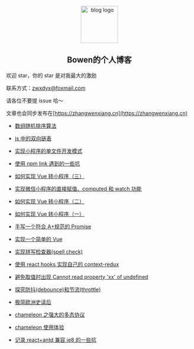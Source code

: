 <p align="center"><a href="https://www.zhangwenxiang.cn" target="_blank" rel="noopener noreferrer"><img width="100" src="https://blog-mars.oss-cn-hangzhou.aliyuncs.com/logo.png" alt="blog logo"></a></p>

<h2 align="center">Bowen的个人博客</h2>

欢迎 star，你的 star 是对我最大的激励

联系方式：zwxdyx@foxmail.com

请各位不要提 issue 哈～

文章也会同步发布在[https://zhangwenxiang.cn](https://zhangwenxiang.cn)


  - [数组随机排序算法](https://github.com/Bowen7/Blog/issues/19)

  - [js 中的双向链表](https://github.com/Bowen7/Blog/issues/18)

  - [实现小程序的单文件开发模式](https://github.com/Bowen7/Blog/issues/16)

  - [使用 npm link 遇到的一些坑](https://github.com/Bowen7/Blog/issues/15)

  - [如何实现 Vue 转小程序（三）](https://github.com/Bowen7/Blog/issues/14)

  - [实现微信小程序的直接赋值、computed 和 watch 功能](https://github.com/Bowen7/Blog/issues/13)

  - [如何实现 Vue 转小程序（二）](https://github.com/Bowen7/Blog/issues/12)

  - [如何实现 Vue 转小程序（一）](https://github.com/Bowen7/Blog/issues/11)

  - [手写一个符合 A+规范的 Promise](https://github.com/Bowen7/Blog/issues/10)

  - [实现一个简单的 Vue](https://github.com/Bowen7/Blog/issues/9)

  - [实现拼写检查器(spell check)](https://github.com/Bowen7/Blog/issues/8)

  - [使用 react hooks 实现自己的 context-redux](https://github.com/Bowen7/Blog/issues/7)

  - [避免取值时出现 Cannot read property &#39;xx&#39; of undefined](https://github.com/Bowen7/Blog/issues/6)

  - [探究防抖(debounce)和节流(throttle)](https://github.com/Bowen7/Blog/issues/5)

  - [极简欧洲史读后](https://github.com/Bowen7/Blog/issues/4)

  - [chameleon 之强大的多态协议](https://github.com/Bowen7/Blog/issues/3)

  - [chameleon 使用体验](https://github.com/Bowen7/Blog/issues/2)

  - [记录 react+antd 兼容 ie8 的一些坑](https://github.com/Bowen7/Blog/issues/1)

